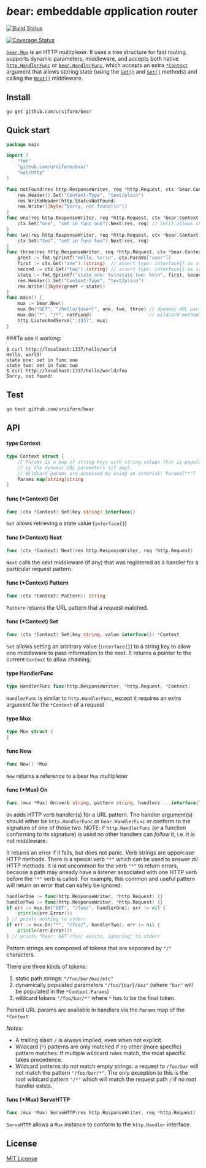 # *b*ear: *e*mbeddable *a*pplication *r*outer
[![Build Status](https://drone.io/github.com/ursiform/bear/status.png)](https://drone.io/github.com/ursiform/bear/latest)

[![Coverage Status](https://coveralls.io/repos/ursiform/bear/badge.svg)](https://coveralls.io/r/ursiform/bear)

[`bear.Mux`](#type-mux) is an HTTP multiplexer. It uses a tree structure for fast routing, supports dynamic parameters, middleware,
and accepts both native [`http.HandlerFunc`](http://golang.org/pkg/net/http/#HandlerFunc) or [`bear.HandlerFunc`](#type-handlerfunc), which accepts an extra [`*Context`](#type-context) argument
that allows storing state (using the [`Get()`](#func-context-get) and [`Set()`](#func-context-set) methods) and calling the [`Next()`](#func-context-next) middleware.

## Install
```
go get github.com/ursiform/bear
```

## Quick start
```go
package main

import (
    "fmt"
    "github.com/ursiform/bear"
    "net/http"
)

func notFound(res http.ResponseWriter, req *http.Request, ctx *bear.Context) {
    res.Header().Set("Content-Type", "text/plain")
    res.WriteHeader(http.StatusNotFound)
    res.Write([]byte("Sorry, not found!\n"))
}
func one(res http.ResponseWriter, req *http.Request, ctx *bear.Context) {
    ctx.Set("one", "set in func one").Next(res, req) // Set() allows chaining
}
func two(res http.ResponseWriter, req *http.Request, ctx *bear.Context) {
    ctx.Set("two", "set in func two").Next(res, req)
}
func three(res http.ResponseWriter, req *http.Request, ctx *bear.Context) {
    greet := fmt.Sprintf("Hello, %s!\n", ctx.Params["user"])
    first := ctx.Get("one").(string)  // assert type: interface{} as string
    second := ctx.Get("two").(string) // assert type: interface{} as string
    state := fmt.Sprintf("state one: %s\nstate two: %s\n", first, second)
    res.Header().Set("Content-Type", "text/plain")
    res.Write([]byte(greet + state))
}
func main() {
    mux := bear.New()
    mux.On("GET", "/hello/{user}", one, two, three) // dynamic URL param {user}
    mux.On("*", "/*", notFound)                     // wildcard method + path
    http.ListenAndServe(":1337", mux)
}
```
###To see it working:
```
$ curl http://localhost:1337/hello/world
Hello, world!
state one: set in func one
state two: set in func two
$ curl http://localhost:1337/hello/world/foo
Sorry, not found!
```

## Test
    go test github.com/ursiform/bear

## API

#### type Context

```go
type Context struct {
    // Params is a map of string keys with string values that is populated
    // by the dynamic URL parameters (if any).
    // Wildcard params are accessed by using an asterisk: Params["*"]
    Params map[string]string
}
```

#### func (*Context) Get

```go
func (ctx *Context) Get(key string) interface{}
```
`Get` allows retrieving a state value (`interface{}`)

#### func (*Context) Next

```go
func (ctx *Context) Next(res http.ResponseWriter, req *http.Request)
```
`Next` calls the next middleware (if any) that was registered as a handler for a
particular request pattern.

#### func (*Context) Pattern

```go
func (ctx *Context) Pattern() string
```
`Pattern` returns the URL pattern that a request matched.

#### func (*Context) Set

```go
func (ctx *Context) Set(key string, value interface{}) *Context
```
`Set` allows setting an arbitrary value (`interface{}`) to a string key to allow one
middleware to pass information to the next. It returns a pointer to the current `Context` to allow chaining.

#### type HandlerFunc

```go
type HandlerFunc func(http.ResponseWriter, *http.Request, *Context)
```

`HandlerFunc` is similar to `http.HandlerFunc`, except it requires an extra
argument for the `*Context` of a request

#### type Mux

```go
type Mux struct {
}
```


#### func New

```go
func New() *Mux
```
`New` returns a reference to a bear `Mux` multiplexer

#### func (*Mux) On

```go
func (mux *Mux) On(verb string, pattern string, handlers ...interface{}) error
```
`On` adds HTTP verb handler(s) for a URL pattern. The handler argument(s) should
either be `http.HandlerFunc` or `bear.HandlerFunc` or conform to the signature
of one of those two. NOTE: if `http.HandlerFunc` (or a function conforming to
its signature) is used no other handlers can *follow* it, i.e. it is not
middleware.

It returns an error if it fails, but does not panic. Verb strings are
uppercase HTTP methods. There is a special verb `"*"` which can be used to
answer *all* HTTP methods. It is not uncommon for the verb `"*"` to return
errors, because a path may already have a listener associated with one HTTP verb
before the `"*"` verb is called. For example, this common and useful pattern
will return an error that can safely be ignored:

```go
handlerOne := func(http.ResponseWriter, *http.Request) {}
handlerTwo := func(http.ResponseWriter, *http.Request) {}
if err := mux.On("GET", "/foo/", handlerOne); err != nil {
    println(err.Error())
} // prints nothing to stderr
if err := mux.On("*", "/foo/", handlerTwo); err != nil {
    println(err.Error())
} // prints "bear: GET /foo/ exists, ignoring" to stderr
```

Pattern strings are composed of tokens that are separated by `"/"` characters.

There are three kinds of tokens:

1. static path strings: `"/foo/bar/baz/etc"`
2. dynamically populated parameters `"/foo/{bar}/baz"` (where `"bar"` will be populated in the `*Context.Params`)
3. wildcard tokens `"/foo/bar/*"` where `*` has to be the final token.

Parsed URL params are available in handlers via the `Params` map of the `*Context`.

*Notes:*

* A trailing slash `/` is always implied, even when not explicit.
* Wildcard (`*`) patterns are only matched if no other (more specific)
pattern matches. If multiple wildcard rules match, the most specific takes
precedence.
* Wildcard patterns do *not* match empty strings: a request to `/foo/bar` will
not match the pattern `"/foo/bar/*"`. The only exception to this is the root
wildcard pattern `"/*"` which will match the request path `/` if no root
handler exists.

#### func (*Mux) ServeHTTP

```go
func (mux *Mux) ServeHTTP(res http.ResponseWriter, req *http.Request)
```
`ServeHTTP` allows a `Mux` instance to conform to the `http.Handler` interface.

## License
[MIT License](LICENSE)
